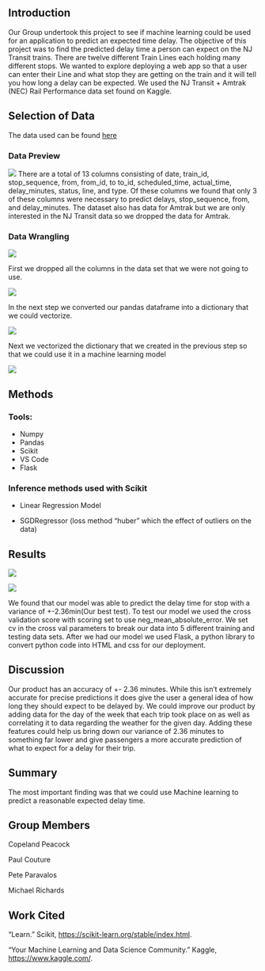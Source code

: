 ## Introduction

Our Group undertook this project to see if machine learning could be used for an application to predict an expected time delay.
The objective of this project was to find the predicted delay time a person can expect on the NJ Transit trains. There are twelve different Train Lines each holding many different stops. We wanted to explore deploying a web app so that a user can enter their Line and what stop they are getting on the train and it will tell you how long a delay can be expected. We used the NJ Transit + Amtrak (NEC) Rail Performance data set found on Kaggle.

## Selection of Data

The data used can be found [here](https://www.kaggle.com/pranavbadami/nj-transit-amtrak-nec-performance)

### Data Preview

![](./assets/datapreview.png)
There are a total of 13 columns consisting of date, train_id, stop_sequence, from, from_id, to to_id, scheduled_time, actual_time, delay_minutes, status, line, and type. Of these columns we found that only 3 of these columns were necessary to predict delays, stop_sequence, from, and delay_minutes. The dataset also has data for Amtrak but we are only interested in the NJ Transit data so we dropped the data for Amtrak.

### Data Wrangling

![](./assets/datawrangling.png)

First we dropped all the columns in the data set that we were not going to use.

![](./assets/datadrop.png)

In the next step we converted our pandas dataframe into a dictionary that we could vectorize.

![](./assets/datavectorize.png)

Next we vectorized the dictionary that we created in the previous step so that we could use it in a machine learning model

![](./assets/datatrain.png)

## Methods

### Tools:

- Numpy
- Pandas
- Scikit
- VS Code
- Flask

### Inference methods used with Scikit

- Linear Regression Model

* SGDRegressor (loss method “huber” which the effect of outliers on the data)

## Results

![](./assets/deploy.png)

![](./assets/test.png)

We found that our model was able to predict the delay time for stop with a variance of +-2.36min(Our best test). To test our model we used the cross validation score with scoring set to use neg_mean_absolute_error. We set cv in the cross val parameters to break our data into 5 different training and testing data sets. After we had our model we used Flask, a python library to convert python code into HTML and css for our deployment.

## Discussion

Our product has an accuracy of +- 2.36 minutes. While this isn’t extremely accurate for precise predictions it does give the user a general idea of how long they should expect to be delayed by. We could improve our product by adding data for the day of the week that each trip took place on as well as correlating it to data regarding the weather for the given day. Adding these features could help us bring down our variance of 2.36 minutes to something far lower and give passengers a more accurate prediction of what to expect for a delay for their trip.

## Summary

The most important finding was that we could use Machine learning to predict a reasonable expected delay time.

## Group Members

Copeland Peacock

Paul Couture

Pete Paravalos

Michael Richards

## Work Cited

“Learn.” Scikit, https://scikit-learn.org/stable/index.html.

“Your Machine Learning and Data Science Community.” Kaggle, https://www.kaggle.com/.
